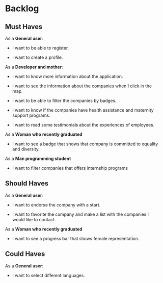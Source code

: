 # Backlog

## Must Haves

As a **General user**:

- I want to be able to register.

- I want to create a profile.

As a **Developer and mother**:

- I want to know more information about the application.

- I want to see the information about the companies when I click in the map.

- I want to be able to filter the companies by badges.

- I want to know if the companies have health assistance and maternity support programs.

- I want to read some testimonials about the experiences of employees.

As a **Woman who recently graduated**

- I want to see a badge that shows that company is committed to equality and diversity.

As a **Man programming student**

- I want to filter companies that offers internship programs

## Should Haves

As a **General user**:

- I want to endorse the company with a start.

- I want to favorite the company and make a list with the companies I would like to contact.

As a **Woman who recently graduated**

- I want to see a progress bar that shows female representation.

## Could Haves

As a **General user**:

- I want to select different languages.
